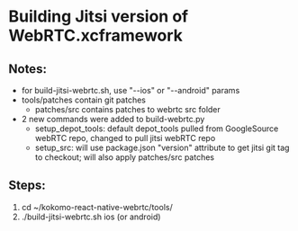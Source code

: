 # Building Jitsi version of WebRTC.xcframework

## Notes:
- for build-jitsi-webrtc.sh, use "--ios" or "--android" params
- tools/patches contain git patches
	- patches/src contains patches to webrtc src folder
- 2 new commands were added to build-webrtc.py
	- setup_depot_tools: default depot_tools pulled from GoogleSource webRTC repo, changed to pull jitsi webRTC repo 
	- setup_src: will use package.json "version" attribute to get jitsi git tag to checkout; will also apply patches/src patches

## Steps:
1.	cd ~/kokomo-react-native-webrtc/tools/
2.	./build-jitsi-webrtc.sh ios (or android)
